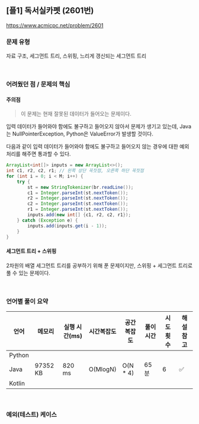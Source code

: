 ## [플1] 독서실카펫 (2601번)

https://www.acmicpc.net/problem/2601

### 문제 유형

자료 구조, 세그먼트 트리, 스위핑, 느리게 갱신되는 세그먼트 트리

<br>

### 어려웠던 점 / 문제의 핵심

#### 주의점

> 이 문제는 현재 잘못된 데이터가 들어오는 문제이다.

입력 데이터가 들어와야 함에도 불구하고 들어오지 않아서 문제가 생기고 있는데, Java는 NullPointerException, Python은 ValueError가 발생할 것이다.

다음과 같이 입력 데이터가 들어와야 함에도 불구하고 들어오지 않는 경우에 대한 예외 처리를 해주면 통과할 수 있다.

```java
ArrayList<int[]> inputs = new ArrayList<>();
int c1, r2, c2, r1; // 왼쪽 상단 꼭짓점, 오른쪽 하단 꼭짓점
for (int i = 0; i < M; i++) {
    try {
        st = new StringTokenizer(br.readLine());
        c1 = Integer.parseInt(st.nextToken());
        r2 = Integer.parseInt(st.nextToken());
        c2 = Integer.parseInt(st.nextToken());
        r1 = Integer.parseInt(st.nextToken());
        inputs.add(new int[] {c1, r2, c2, r1});
    } catch (Exception e) {
        inputs.add(inputs.get(i - 1));
    }
}
```

#### 세그먼트 트리 + 스위핑

2차원의 배열 세그먼트 트리를 공부하기 위해 푼 문제이지만, 스위핑 + 세그먼트 트리로 풀 수 있는 문제이다.





<br>

### 언어별 풀이 요약

| 언어   | 메모리   | 실행 시간(ms) | 시간복잡도 | 공간복잡도 | 풀이 시간 | 시도 횟수 | 해설 참고          |
| ------ | -------- | ------------- | ---------- | ---------- | --------- | --------- | ------------------ |
| Python |          |               |            |            |           |           |                    |
| Java   | 97352 KB | 820 ms        | O(MlogN)   | O(N * 4)   | 65분      | 6         | :white_check_mark: |
| Kotlin |          |               |            |            |           |           |                    |

<br>

### 예외(테스트) 케이스

```
```

